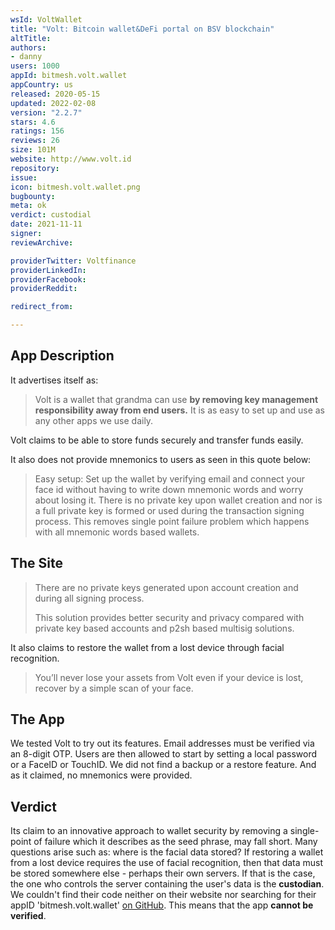 ```yaml
---
wsId: VoltWallet
title: "Volt: Bitcoin wallet&DeFi portal on BSV blockchain"
altTitle: 
authors:
- danny
users: 1000
appId: bitmesh.volt.wallet
appCountry: us
released: 2020-05-15
updated: 2022-02-08
version: "2.2.7"
stars: 4.6
ratings: 156
reviews: 26
size: 101M
website: http://www.volt.id
repository: 
issue: 
icon: bitmesh.volt.wallet.png
bugbounty: 
meta: ok
verdict: custodial
date: 2021-11-11
signer: 
reviewArchive:

providerTwitter: Voltfinance
providerLinkedIn: 
providerFacebook: 
providerReddit: 

redirect_from:

---
```


## App Description

It advertises itself as:

> Volt is a wallet that grandma can use **by removing key management responsibility away from end users.** It is as easy to set up and use as any other apps we use daily.

Volt claims to be able to store funds securely and transfer funds easily.

It also does not provide mnemonics to users as seen in this quote below:

> Easy setup: Set up the wallet by verifying email and connect your face id without having to write down mnemonic words and worry about losing it. There is no private key upon wallet creation and nor is a full private key is formed or used during the transaction signing process. This removes single point failure problem which happens with all mnemonic words based wallets.

## The Site

> There are no private keys generated upon account creation and during all signing process.
>
> This solution provides better security and privacy compared with private key based accounts and p2sh based multisig solutions.

It also claims to restore the wallet from a lost device through facial recognition.

> You’ll never lose your assets from Volt even if your device is lost, recover by a simple scan of your face.

## The App

We tested Volt to try out its features. Email addresses must be verified via an 8-digit OTP. Users are then allowed to start by setting a local password or a FaceID or TouchID. We did not find a backup or a restore feature. And as it claimed, no mnemonics were provided.

## Verdict

Its claim to an innovative approach to wallet security by removing a single-point of failure which it describes as the seed phrase, may fall short. Many questions arise such as: where is the facial data stored? If restoring a wallet from a lost device requires the use of facial recognition, then that data must be stored somewhere else - perhaps their own servers. If that is the case, the one who controls the server containing the user's data is the **custodian**. We couldn't find their code neither on their website nor searching for their appID 'bitmesh.volt.wallet' [on GitHub](https://github.com/search?q=bitmesh.volt.wallet). This means that the app **cannot be verified**.

